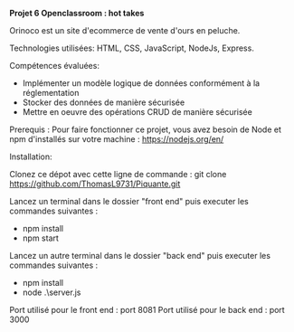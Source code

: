 <strong>Projet 6 Openclassroom : hot takes</strong>

Orinoco est un site d'ecommerce de vente d'ours en peluche.

Technologies utilisées: HTML, CSS, JavaScript, NodeJs, Express.

Compétences évaluées:

- Implémenter un modèle logique de données conformément à la réglementation
- Stocker des données de manière sécurisée
- Mettre en oeuvre des opérations CRUD de manière sécurisée

Prerequis : Pour faire fonctionner ce projet, vous avez besoin de Node et npm d'installés sur votre machine : https://nodejs.org/en/

Installation:

Clonez ce dépot avec cette ligne de commande : git clone https://github.com/ThomasL9731/Piquante.git

Lancez un terminal dans le dossier "front end" puis executer les commandes suivantes :
- npm install
- npm start


Lancez un autre terminal dans le dossier "back end" puis executer les commandes suivantes :
- npm install
- node .\server.js

Port utilisé pour le front end :  port 8081
Port utilisé pour le back end : port 3000

